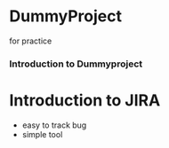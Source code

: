 # DummyProject
for practice

### Introduction to Dummyproject


# Introduction to JIRA
* easy to track bug
* simple tool 
